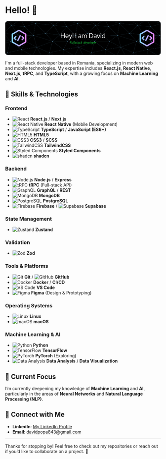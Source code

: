 # Hello! 👋

![GitHub Header Image](image.png)

I'm a full-stack developer based in Romania, specializing in modern web and mobile technologies. My expertise includes **React.js**, **React Native**, **Next.js**, **tRPC**, and **TypeScript**, with a growing focus on **Machine Learning** and **AI**.

## 🚀 Skills & Technologies

### Frontend
- ![React](https://img.shields.io/badge/React-20232A?style=for-the-badge&logo=react&logoColor=61DAFB) **React.js** / **Next.js**
- ![React Native](https://img.shields.io/badge/React_Native-20232A?style=for-the-badge&logo=react&logoColor=61DAFB) **React Native** (Mobile Development)
- ![TypeScript](https://img.shields.io/badge/TypeScript-007ACC?style=for-the-badge&logo=typescript&logoColor=white) **TypeScript** / **JavaScript (ES6+)**
- ![HTML5](https://img.shields.io/badge/HTML5-E34F26?style=for-the-badge&logo=html5&logoColor=white) **HTML5**
- ![CSS3](https://img.shields.io/badge/CSS3-1572B6?style=for-the-badge&logo=css3&logoColor=white) **CSS3** / **SCSS**
- ![TailwindCSS](https://img.shields.io/badge/TailwindCSS-38B2AC?style=for-the-badge&logo=tailwind-css&logoColor=white) **TailwindCSS**
- ![Styled Components](https://img.shields.io/badge/Styled_Components-DB7093?style=for-the-badge&logo=styled-components&logoColor=white) **Styled Components**
- ![shadcn](https://img.shields.io/badge/shadcn-111827?style=for-the-badge&logo=none) **shadcn**

### Backend
- ![Node.js](https://img.shields.io/badge/Node.js-339933?style=for-the-badge&logo=nodedotjs&logoColor=white) **Node.js** / **Express**
- ![tRPC](https://img.shields.io/badge/tRPC-2596BE?style=for-the-badge&logo=trpc&logoColor=white) **tRPC** (Full-stack API)
- ![GraphQL](https://img.shields.io/badge/GraphQL-E10098?style=for-the-badge&logo=graphql&logoColor=white) **GraphQL** / **REST**
- ![MongoDB](https://img.shields.io/badge/MongoDB-4EA94B?style=for-the-badge&logo=mongodb&logoColor=white) **MongoDB**
- ![PostgreSQL](https://img.shields.io/badge/PostgreSQL-316192?style=for-the-badge&logo=postgresql&logoColor=white) **PostgreSQL**
- ![Firebase](https://img.shields.io/badge/Firebase-FFCA28?style=for-the-badge&logo=firebase&logoColor=white) **Firebase** / ![Supabase](https://img.shields.io/badge/Supabase-3ECF8E?style=for-the-badge&logo=supabase&logoColor=white) **Supabase**

### State Management
- ![Zustand](https://img.shields.io/badge/Zustand-000000?style=for-the-badge&logo=none) **Zustand**

### Validation
- ![Zod](https://img.shields.io/badge/Zod-333333?style=for-the-badge&logo=none) **Zod**

### Tools & Platforms
- ![Git](https://img.shields.io/badge/Git-F05032?style=for-the-badge&logo=git&logoColor=white) **Git** / ![GitHub](https://img.shields.io/badge/GitHub-181717?style=for-the-badge&logo=github&logoColor=white) **GitHub**
- ![Docker](https://img.shields.io/badge/Docker-2496ED?style=for-the-badge&logo=docker&logoColor=white) **Docker** / **CI/CD**
- ![VS Code](https://img.shields.io/badge/VS_Code-0078D4?style=for-the-badge&logo=visual-studio-code&logoColor=white) **VS Code**
- ![Figma](https://img.shields.io/badge/Figma-F24E1E?style=for-the-badge&logo=figma&logoColor=white) **Figma** (Design & Prototyping)

### Operating Systems
- ![Linux](https://img.shields.io/badge/Linux-FCC624?style=for-the-badge&logo=linux&logoColor=black) **Linux**
- ![macOS](https://img.shields.io/badge/macOS-000000?style=for-the-badge&logo=apple&logoColor=white) **macOS**

### Machine Learning & AI
- ![Python](https://img.shields.io/badge/Python-3776AB?style=for-the-badge&logo=python&logoColor=white) **Python**
- ![TensorFlow](https://img.shields.io/badge/TensorFlow-FF6F00?style=for-the-badge&logo=tensorflow&logoColor=white) **TensorFlow**
- ![PyTorch](https://img.shields.io/badge/PyTorch-EE4C2C?style=for-the-badge&logo=pytorch&logoColor=white) **PyTorch** (Exploring)
- ![Data Analysis](https://img.shields.io/badge/Data_Analysis-1D3557?style=for-the-badge&logo=bar-chart&logoColor=white) **Data Analysis** / **Data Visualization**

## 🌱 Current Focus
I’m currently deepening my knowledge of **Machine Learning** and **AI**, particularly in the areas of **Neural Networks** and **Natural Language Processing (NLP)**.

## 💬 Connect with Me
- **LinkedIn**: [My LinkedIn Profile](https://www.linkedin.com/in/david-popa-54443a230/)
- **Email**: davidpopa843@gmail.com

---

Thanks for stopping by! Feel free to check out my repositories or reach out if you’d like to collaborate on a project. 🚀
